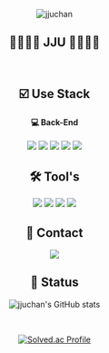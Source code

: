<div align="center">

![jjuchan](https://capsule-render.vercel.app/api?type=venom&color=auto&height=300&section=header&text=jjuchan%20&fontSize=90)

<h2>🏳️‍🌈🏳️‍🌈 JJU 🏳️‍🌈🏳️‍🌈 </h2>

<br>
<h2>☑️ Use Stack </h2>

<h4>💻 Back-End </h4>
<img src="https://img.shields.io/badge/java-F44336.svg?style=for-the-badge&logo=java&logoColor=white" /> <img src="https://img.shields.io/badge/spring-8BC34A.svg?style=for-the-badge&logo=spring&logoColor=white" /> <img src="https://img.shields.io/badge/security-20232a.svg?style=for-the-badge&logo=springsecurity&logoColor=6DB33F" /> <img src="https://img.shields.io/badge/spring boot-6DB33F.svg?style=for-the-badge&logo=springboot&logoColor=white" /> <img src="https://img.shields.io/badge/mysql-4479A1.svg?style=for-the-badge&logo=mysql&logoColor=white" />


<h2>🛠️ Tool's </h2>
<img src="https://img.shields.io/badge/notion-white.svg?style=for-the-badge&logo=notion&logoColor=black" /> <img src="https://img.shields.io/badge/git-F14232.svg?style=for-the-badge&logo=git&logoColor=white" />
<img src="https://img.shields.io/badge/github-181717.svg?style=for-the-badge&logo=github&logoColor=white" />  <img src="https://img.shields.io/badge/intellij-20232a.svg?style=for-the-badge&logo=intellijidea&logoColor=white" />


<h2>🌈 Contact</h2>
<a href="https://velog.io/@yjc1116/posts">
<img src="https://img.shields.io/badge/velog-1EBC8F.svg?style=for-the-badge&logo=velog&logoColor=white" />
</a>


<h2> 🧮 Status </h2>

![jjuchan's GitHub stats](https://github-readme-stats.vercel.app/api?username=jjuchan&show_icons=true&theme=dark&count_private=true)

<br>

[![Solved.ac Profile](http://mazassumnida.wtf/api/v2/generate_badge?boj=yjc7241)](https://solved.ac/yjc7241/)

</div>
